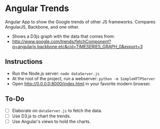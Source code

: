 # Angular Trends

Angular App to show the Google trends of other JS frameworks. Compares AngularJS, Backbone, and one other.

* Shows a D3js graph with the data that comes from:
* http://www.google.com/trends/fetchComponent?q=angularjs,backbone,etc&cid=TIMESERIES_GRAPH_0&export=3

## Instructions

* Run the Node.js server: `node dataServer.js`
* At the root of the project, run a webserver: `python -m SimpleHTTPServer`
* Open http://0.0.0.0:8000/index.html in your favorite modern browser.

## To-Do
- [ ] Elaborate on `dataServer.js` to fetch the data.
- [ ] Use D3.js to chart the trends.
- [ ] Use Angular's views to hold the charts.